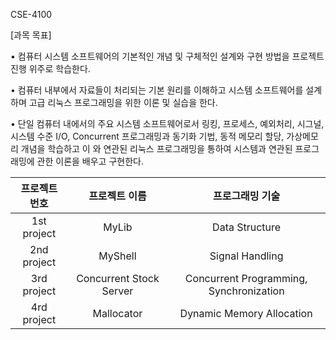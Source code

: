 CSE-4100

[과목 목표]

• 컴퓨터 시스템 소프트웨어의 기본적인 개념 및 구체적인 설계와 구현 방법을 프로젝트 진행 위주로 학습한다.

• 컴퓨터 내부에서 자료들이 처리되는 기본 원리를 이해하고 시스템 소프트웨어를 설계하며 고급 리눅스 프로그래밍을 위한 이론 및 실습을 한다. 

• 단일 컴퓨터 내에서의 주요 시스템 소프트웨어로서 링킹, 프로세스, 예외처리, 시그널, 시스템 수준 I/O, Concurrent 프로그래밍과 동기화 기법, 동적 메모리 할당, 가상메모리 개념을 학습하고 이
와 연관된 리눅스 프로그래밍을 통하여 시스템과 연관된 프로그래밍에 관한 이론을 배우고 구현한다.

|프로젝트 번호|프로젝트 이름|프로그래밍 기술|
|:---:|:---:|:---:|
|1st project|MyLib|Data Structure|
|2nd project|MyShell|Signal Handling|
|3rd project|Concurrent Stock Server|Concurrent Programming, Synchronization|
|4rd project|Mallocator|Dynamic Memory Allocation|
